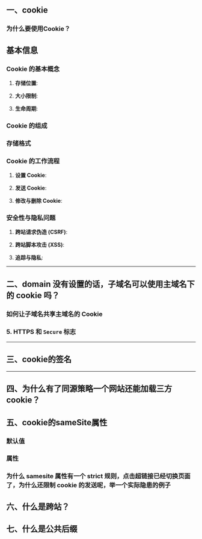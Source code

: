 ## 一、cookie
### 为什么要使用Cookie？

## 基本信息

### Cookie 的基本概念

1. **存储位置**: 

2. **大小限制**:

3. **生命周期**:

### Cookie 的组成


### 存储格式


### Cookie 的工作流程

1. **设置 Cookie**:
   
2. **发送 Cookie**:

3. **修改与删除 Cookie**:


### 安全性与隐私问题

1. **跨站请求伪造 (CSRF)**:

2. **跨站脚本攻击 (XSS)**:

3. **追踪与隐私**:


---

## 二、domain 没有设置的话，子域名可以使用主域名下的 cookie 吗？


### 如何让子域名共享主域名的 Cookie



### 5. HTTPS 和 `Secure` 标志


---

## 三、cookie的签名

---

## 四、为什么有了同源策略一个网站还能加载三方 cookie？


## 五、cookie的sameSite属性

### 默认值


### 属性


### 为什么 samesite 属性有一个 strict 规则，点击超链接已经切换页面了，为什么还限制 cookie 的发送呢，举一个实际隐患的例子


## 六、什么是跨站？


## 七、什么是公共后缀


